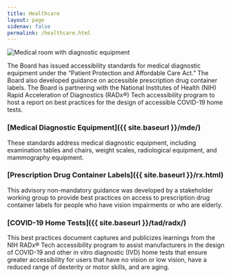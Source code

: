 ```yaml
---
title: Healthcare
layout: page
sidenav: false
permalink: /healthcare.html
---
```


<img src="{{site.baseurl}}/images/stock/diagnostic-room.jpg" class="img-right shadow radius-lg" alt="Medical room with diagnostic equipment" />

The Board has issued accessibility standards for medical diagnostic equipment under the “Patient Protection and Affordable Care Act.” The Board also developed guidance on accessible prescription drug container labels. The Board is partnering with the National Institutes of Health (NIH) Rapid Acceleration of Diagnostics (RADx®) Tech accessibility program to host a report on best practices for the design of accessible COVID-19 home tests.

### [Medical Diagnostic Equipment]({{ site.baseurl }}/mde/)

These standards address medical diagnostic equipment, including examination tables and chairs, weight scales, radiological equipment, and mammography equipment.

### [Prescription Drug Container Labels]({{ site.baseurl }}/rx.html)

This advisory non-mandatory guidance was developed by a stakeholder working group to provide best practices on access to prescription drug container labels for people who have vision impairments or who are elderly.

### [COVID-19 Home Tests]({{ site.baseurl }}/tad/radx/)

This best practices document captures and publicizes learnings from the NIH RADx® Tech accessibility program to assist manufacturers in the design of COVID-19 and other in vitro diagnostic (IVD) home tests that ensure greater accessibility for users that have no vision or low vision, have a reduced range of dexterity or motor skills, and are aging.
